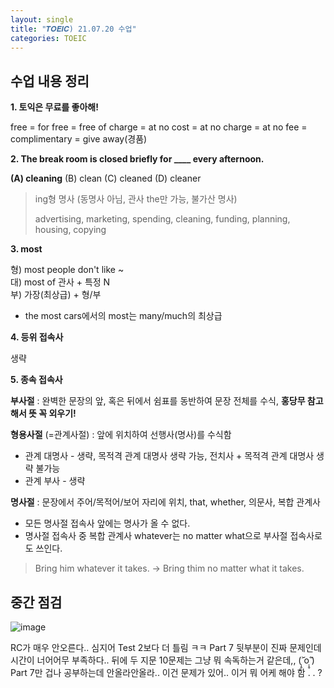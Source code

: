 ```yaml
---
layout: single
title: "𝑻𝑶𝑬𝑰𝑪) 21.07.20 수업"
categories: TOEIC
---
```


## 수업 내용 정리

**1. 토익은 무료를 좋아해!**

free = for free = free of charge = at no cost = at no charge = at no fee = complimentary = give away(경품)  

**2. The break room is closed briefly for ____ every afternoon.**

**(A) cleaning**
(B) clean
(C) cleaned
(D) cleaner

> ing형 명사 (동명사 아님, 관사 the만 가능, 불가산 명사)
> 
> advertising, marketing, spending, cleaning, funding, planning, housing, copying  

**3. most**

  형) most people don't like ~  
  대) most of 관사 + 특정 N  
  부) 가장(최상급) + 형/부
  * the most cars에서의 most는 many/much의 최상급  
 
**4. 등위 접속사**
 
 생략  
 
 **5. 종속 접속사**
 
 __부사절__ : 완벽한 문장의 앞, 혹은 뒤에서 쉼표를 동반하여 문장 전체를 수식, **홍당무 참고해서 뜻 꼭 외우기!**
 
 __형용사절__ (=관계사절) : 앞에 위치하여 선행사(명사)를 수식함
 + 관계 대명사 - 생략, 목적격 관계 대명사 생략 가능, 전치사 + 목적격 관계 대명사 생략 불가능
 + 관계 부사 - 생략
 
 __명사절__ : 문장에서 주어/목적어/보어 자리에 위치, that, whether, 의문사, 복합 관계사
 + 모든 명사절 접속사 앞에는 명사가 올 수 없다.
 + 명사절 접속사 중 복합 관계사 whatever는 no matter what으로 부사절 접속사로도 쓰인다.
 > Bring him whatever it takes. -> Bring thim no matter what it takes.  
 
## 중간 점검
 
 ![image](https://user-images.githubusercontent.com/52832956/126336998-fcff3137-2bd7-4de5-92ee-a4624db1845c.png)

RC가 매우 안오른다.. 심지어 Test 2보다 더 틀림 ㅋㅋ 
Part 7 뒷부분이 진짜 문제인데 시간이 너어어무 부족하다..
뒤에 두 지문 10문제는 그냥 뭐 속독하는거 같은데,, (˃̣̣̥᷄o˂̣̣̥᷅)
Part 7만 겁나 공부하는데 안올라안올라.. 이건 문제가 있어..
이거 뭐 어케 해야 함   . .  ? 

